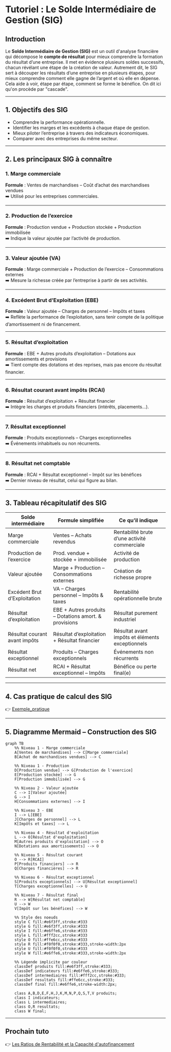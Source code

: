 # Tutoriel : Le Solde Intermédiaire de Gestion (SIG)

## Introduction

Le **Solde Intermédiaire de Gestion (SIG)** est un outil d'analyse financière qui décompose le **compte de résultat** pour mieux comprendre la formation du résultat d’une entreprise. Il met en évidence plusieurs soldes successifs, chacun révélant une étape de la création de valeur.
Autrement dit, le SIG sert à découper les résultats d’une entreprise en plusieurs étapes, pour mieux comprendre comment elle gagne de l’argent et où elle en dépense. Cela aide à voir, étape par étape, comment se forme le bénéfice. On dit ici qu'on procède par "cascade".

---

## 1. Objectifs des SIG

- Comprendre la performance opérationnelle.
- Identifier les marges et les excédents à chaque étape de gestion.
- Mieux piloter l’entreprise à travers des indicateurs économiques.
- Comparer avec des entreprises du même secteur.

---

## 2. Les principaux SIG à connaître

### 1. Marge commerciale
**Formule** : Ventes de marchandises – Coût d’achat des marchandises vendues  
➡️ Utilisé pour les entreprises commerciales.

---

### 2. Production de l’exercice
**Formule** : Production vendue + Production stockée + Production immobilisée  
➡️ Indique la valeur ajoutée par l’activité de production.

---

### 3. Valeur ajoutée (VA)
**Formule** : Marge commerciale + Production de l’exercice – Consommations externes  
➡️ Mesure la richesse créée par l’entreprise à partir de ses activités.

---

### 4. Excédent Brut d’Exploitation (EBE)
**Formule** : Valeur ajoutée – Charges de personnel – Impôts et taxes  
➡️ Reflète la performance de l’exploitation, sans tenir compte de la politique d’amortissement ni de financement.

---

### 5. Résultat d’exploitation
**Formule** : EBE + Autres produits d’exploitation – Dotations aux amortissements et provisions  
➡️ Tient compte des dotations et des reprises, mais pas encore du résultat financier.

---

### 6. Résultat courant avant impôts (RCAI)
**Formule** : Résultat d’exploitation + Résultat financier  
➡️ Intègre les charges et produits financiers (intérêts, placements…).

---

### 7. Résultat exceptionnel
**Formule** : Produits exceptionnels – Charges exceptionnelles  
➡️ Événements inhabituels ou non récurrents.

---

### 8. Résultat net comptable
**Formule** : RCAI + Résultat exceptionnel – Impôt sur les bénéfices  
➡️ Dernier niveau de résultat, celui qui figure au bilan.

---

## 3. Tableau récapitulatif des SIG

| Solde intermédiaire               | Formule simplifiée                                            | Ce qu’il indique                                      |
|----------------------------------|---------------------------------------------------------------|-------------------------------------------------------|
| Marge commerciale                | Ventes – Achats revendus                                      | Rentabilité brute d’une activité commerciale          |
| Production de l’exercice         | Prod. vendue + stockée + immobilisée                          | Activité de production                               |
| Valeur ajoutée                   | Marge + Production – Consommations externes                   | Création de richesse propre                          |
| Excédent Brut d’Exploitation     | VA – Charges personnel – Impôts & taxes                       | Rentabilité opérationnelle brute                     |
| Résultat d’exploitation          | EBE + Autres produits – Dotations amort. & provisions         | Résultat purement industriel                         |
| Résultat courant avant impôts    | Résultat d’exploitation + Résultat financier                  | Résultat avant impôts et éléments exceptionnels       |
| Résultat exceptionnel            | Produits – Charges exceptionnels                              | Événements non récurrents                            |
| Résultat net                     | RCAI + Résultat exceptionnel – Impôts                         | Bénéfice ou perte final(e)                           |

---
## 4. Cas pratique de calcul des SIG
👉 [Exemple_pratique](./cas_pratique_SIG.md)

---

## 5. Diagramme Mermaid – Construction des SIG

```mermaid
graph TB
    %% Niveau 1 - Marge commerciale
    A[Ventes de marchandises] --> C[Marge commerciale]
    B[Achat de marchandises vendues] --> C

    %% Niveau 1 - Production
    D[Production vendue] --> G[Production de l'exercice]
    E[Production stockée] --> G
    F[Production immobilisée] --> G

    %% Niveau 2 - Valeur ajoutée
    C --> I[Valeur ajoutée]
    G --> I
    H[Consommations externes] --> I

    %% Niveau 3 - EBE
    I --> L[EBE]
    J[Charges de personnel] --> L
    K[Impôts et taxes] --> L

    %% Niveau 4 - Résultat d'exploitation
    L --> O[Résultat d'exploitation]
    M[Autres produits d'exploitation] --> O
    N[Dotations aux amortissements] --> O

    %% Niveau 5 - Résultat courant
    O --> R[RCAI]
    P[Produits financiers] --> R
    Q[Charges financières] --> R

    %% Niveau 6 - Résultat exceptionnel
    S[Produits exceptionnels] --> U[Résultat exceptionnel]
    T[Charges exceptionnelles] --> U

    %% Niveau 7 - Résultat final
    R --> W[Résultat net comptable]
    U --> W
    V[Impôt sur les bénéfices] --> W

    %% Style des noeuds
    style C fill:#e6f3ff,stroke:#333
    style G fill:#e6f3ff,stroke:#333
    style I fill:#e6ffe6,stroke:#333
    style L fill:#fff2cc,stroke:#333
    style O fill:#ffe6cc,stroke:#333
    style R fill:#f0f0f0,stroke:#333,stroke-width:2px
    style U fill:#f0f0f0,stroke:#333
    style W fill:#e6ffe6,stroke:#333,stroke-width:2px

    %% Légende implicite par couleur
    classDef produits fill:#e6f3ff,stroke:#333;
    classDef indicateurs fill:#e6ffe6,stroke:#333;
    classDef intermediaires fill:#fff2cc,stroke:#333;
    classDef resultats fill:#ffe6cc,stroke:#333;
    classDef final fill:#e6ffe6,stroke-width:2px;

    class A,B,D,E,F,H,J,K,M,N,P,Q,S,T,V produits;
    class I indicateurs;
    class L intermediaires;
    class O,R resultats;
    class W final;
```

---
## Prochain tuto

👉 [Les Ratios de Rentabilité et la Capacité d'autofinancement](./03_ratios_rentabilite_et_CAF.md)
